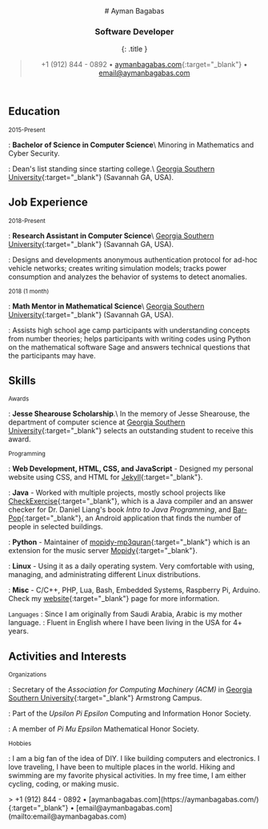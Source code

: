 <head>
  <meta charset="utf-8" />
  <meta name="viewport" content="width=device-width, initial-scale=1.0, user-scalable=yes" />
<style>
code{white-space: pre-wrap;}
span.smallcaps{font-variant: small-caps;}
span.underline{text-decoration: underline;}
div.column{display: inline-block; vertical-align: top; width: 50%;}
</style>
<link href="https://fonts.googleapis.com/css?family=Open+Sans:400,700,800" rel="stylesheet">
<link rel="stylesheet" href="style.css" />
  <!--[if lt IE 9]>
    <script src="//cdnjs.cloudflare.com/ajax/libs/html5shiv/3.7.3/html5shiv-printshiv.min.js"></script>
  <![endif]-->
  <title>Ayman Bagabas - resume</title>
</head>

<body>
<header>
<div class="wrap">
# Ayman Bagabas

### Software Developer
{: .title }
> +1 (912) 844 - 0892 • [aymanbagabas.com](https://aymanbagabas.com/){:target="_blank"} • [email@aymanbagabas.com](mailto:email@aymanbagabas.com)

</div>
</header>
<main>
<div class="wrap">

Education
---------

<small>2015-Present</small>

:   **Bachelor of Science in Computer Science**\\
    Minoring in Mathematics and Cyber Security.

:   Dean's list standing since starting college.\\
    [Georgia Southern University](https://www.georgiasouthern.edu/){:target="_blank"} (Savannah GA, USA).

Job Experience
--------------

<small>2018-Present</small>

:   **Research Assistant in Computer Science**\\
    [Georgia Southern University](https://www.georgiasouthern.edu/){:target="_blank"} (Savannah GA, USA).

:   Designs and developments anonymous authentication protocol for ad-hoc vehicle networks; creates writing simulation models; tracks power consumption and analyzes the behavior of systems to detect anomalies.

<small>2018 (1 month)</small>

:   **Math Mentor in Mathematical Science**\\
    [Georgia Southern University](https://www.georgiasouthern.edu/){:target="_blank"} (Savannah GA, USA).

:   Assists high school age camp participants with understanding concepts from number theories; helps participants with writing codes using Python on the mathematical software Sage and answers technical questions that the participants may have.

Skills
------

<small>Awards</small>

:   **Jesse Shearouse Scholarship**.\\
    In the memory of Jesse Shearouse, the department of computer science at [Georgia Southern University](https://www.georgiasouthern.edu/){:target="_blank"} selects an outstanding student to receive this award.

<small>Programming</small>

:   **Web Development, HTML, CSS, and JavaScript** - 
    Designed my personal website using CSS, and HTML for [Jekyll](https://jekyllrb.com/){:target="_blank"}.

:   **Java** - 
    Worked with multiple projects, mostly school projects like [CheckExercise](https://github.com/aymanbagabas/CheckExercise){:target="_blank"}, which is a Java compiler and an answer checker for Dr. Daniel Liang's book *Intro to Java Programming*, and [Bar-Pop](https://github.com/aymanbagabas/Bar-Pop){:target="_blank"}, an Android application that finds the number of people in selected buildings.

:   **Python** - 
    Maintainer of [mopidy-mp3quran](https://github.com/aymanbagabas/mopidy-mp3quran){:target="_blank"} which is an extension for the music server [Mopidy](https://www.mopidy.com/){:target="_blank"}.

:   **Linux** - 
    Using it as a daily operating system. Very comfortable with using, managing, and administrating different Linux distributions.

:   **Misc** - 
    C/C++, PHP, Lua, Bash, Embedded Systems, Raspberry Pi, Arduino. Check my [website](https://aymanbagabas.com/){:target="_blank"} page for more information.

<small>Languages</small>
:   Since I am originally from Saudi Arabia, Arabic is my mother language.
:   Fluent in English where I have been living in the USA for 4+ years.

Activities and Interests
-----------------------

<small>Organizations</small>

:   Secretary of the *Association for Computing Machinery (ACM)* in [Georgia Southern University](https://www.georgiasouthern.edu/){:target="_blank"} Armstrong Campus.

:   Part of the *Upsilon Pi Epsilon* Computing and Information Honor Society.

:   A member of *Pi Mu Epsilon* Mathematical Honor Society.

<small>Hobbies</small>

:   I am a big fan of the idea of DIY. I like building computers and electronics. I love traveling, I have been to multiple places in the world. Hiking and swimming are my favorite physical activities. In my free time, I am either cycling, coding, or making music.

</div>
</main>
<footer>
<div class="wrap">
> +1 (912) 844 - 0892 • [aymanbagabas.com](https://aymanbagabas.com/){:target="_blank"} • [email@aymanbagabas.com](mailto:email@aymanbagabas.com)
</div>
</footer>
</body>
